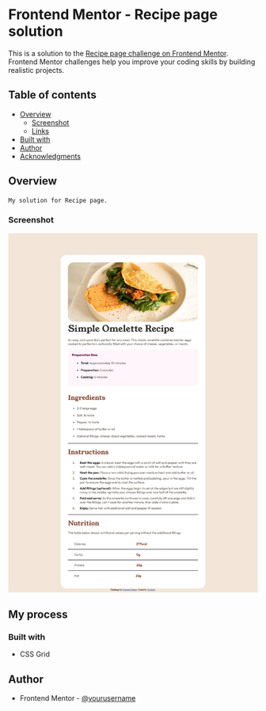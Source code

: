 # Frontend Mentor - Recipe page solution

This is a solution to the [Recipe page challenge on Frontend Mentor](https://www.frontendmentor.io/challenges/recipe-page-KiTsR8QQKm). Frontend Mentor challenges help you improve your coding skills by building realistic projects. 

## Table of contents

- [Overview](#overview)
  - [Screenshot](#screenshot)
  - [Links](#links)
- [Built with](#built-with)
- [Author](#author)
- [Acknowledgments](#acknowledgments)

## Overview

    My solution for Recipe page.

### Screenshot

![Recipe page](./Recipe-page-screenshot-example.png)

## My process

### Built with

- CSS Grid

## Author

- Frontend Mentor - [@yourusername](https://www.frontendmentor.io/profile/yourusername)

